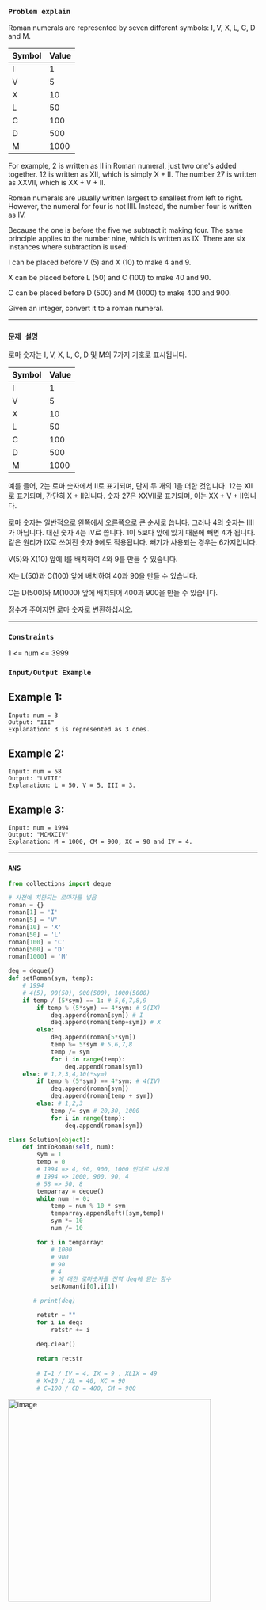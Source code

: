 ### `Problem explain`

Roman numerals are represented by seven different symbols: I, V, X, L, C, D and M.

|Symbol|Value|
|---|---|
|I|1|
|V|5|
|X|10|
|L|50|
|C|100|
|D|500|
|M|1000|

For example, 2 is written as II in Roman numeral, just two one's added together. 12 is written as XII, which is simply X + II. The number 27 is written as XXVII, which is XX + V + II.

Roman numerals are usually written largest to smallest from left to right. However, the numeral for four is not IIII. Instead, the number four is written as IV. 

Because the one is before the five we subtract it making four. The same principle applies to the number nine, which is written as IX. There are six instances where subtraction is used:

I can be placed before V (5) and X (10) to make 4 and 9. 

X can be placed before L (50) and C (100) to make 40 and 90. 

C can be placed before D (500) and M (1000) to make 400 and 900.

Given an integer, convert it to a roman numeral.

----

### `문제 설명`

로마 숫자는 I, V, X, L, C, D 및 M의 7가지 기호로 표시됩니다.

|Symbol|Value|
|---|---|
|I|1|
|V|5|
|X|10|
|L|50|
|C|100|
|D|500|
|M|1000|

예를 들어, 2는 로마 숫자에서 II로 표기되며, 단지 두 개의 1을 더한 것입니다. 12는 XII로 표기되며, 간단히 X + II입니다. 숫자 27은 XXVII로 표기되며, 이는 XX + V + II입니다.

로마 숫자는 일반적으로 왼쪽에서 오른쪽으로 큰 순서로 씁니다. 그러나 4의 숫자는 IIII가 아닙니다. 대신 숫자 4는 IV로 씁니다. 1이 5보다 앞에 있기 때문에 빼면 4가 됩니다. 같은 원리가 IX로 쓰여진 숫자 9에도 적용됩니다. 빼기가 사용되는 경우는 6가지입니다.

V(5)와 X(10) 앞에 I를 배치하여 4와 9를 만들 수 있습니다.

X는 L(50)과 C(100) 앞에 배치하여 40과 90을 만들 수 있습니다.

C는 D(500)와 M(1000) 앞에 배치되어 400과 900을 만들 수 있습니다.

정수가 주어지면 로마 숫자로 변환하십시오.

----

### `Constraints`

1 <= num <= 3999

### `Input/Output Example`

## Example 1:

```
Input: num = 3
Output: "III"
Explanation: 3 is represented as 3 ones.
```
## Example 2:

```
Input: num = 58
Output: "LVIII"
Explanation: L = 50, V = 5, III = 3.

```
## Example 3:

```
Input: num = 1994
Output: "MCMXCIV"
Explanation: M = 1000, CM = 900, XC = 90 and IV = 4.
```
----

### `ANS`

```python
from collections import deque

# 사전에 치환되는 로마자를 넣음
roman = {}
roman[1] = 'I'
roman[5] = 'V'
roman[10] = 'X'
roman[50] = 'L'
roman[100] = 'C'
roman[500] = 'D'
roman[1000] = 'M'

deq = deque()
def setRoman(sym, temp):
    # 1994
    # 4(5), 90(50), 900(500), 1000(5000)
    if temp / (5*sym) == 1: # 5,6,7,8,9
        if temp % (5*sym) == 4*sym: # 9(IX)
            deq.append(roman[sym]) # I
            deq.append(roman[temp+sym]) # X
        else:
            deq.append(roman[5*sym])
            temp %= 5*sym # 5,6,7,8
            temp /= sym 
            for i in range(temp):
                deq.append(roman[sym])
    else: # 1,2,3,4,10(*sym)
        if temp % (5*sym) == 4*sym: # 4(IV)
            deq.append(roman[sym])
            deq.append(roman[temp + sym])
        else: # 1,2,3
            temp /= sym # 20,30, 1000
            for i in range(temp):
                deq.append(roman[sym])

class Solution(object):
    def intToRoman(self, num):
        sym = 1
        temp = 0
        # 1994 => 4, 90, 900, 1000 반대로 나오게
        # 1994 => 1000, 900, 90, 4
        # 58 => 50, 8
        temparray = deque()
        while num != 0:
            temp = num % 10 * sym
            temparray.appendleft([sym,temp])
            sym *= 10
            num /= 10

        for i in temparray:
            # 1000
            # 900
            # 90
            # 4 
            # 에 대한 로마숫자를 전역 deq에 담는 함수
            setRoman(i[0],i[1])

       # print(deq)

        retstr = ""
        for i in deq:
            retstr += i

        deq.clear()
        
        return retstr
        
        # I=1 / IV = 4, IX = 9 , XLIX = 49
        # X=10 / XL = 40, XC = 90
        # C=100 / CD = 400, CM = 900
```

<img width="409" alt="image" src="https://user-images.githubusercontent.com/84978165/226494074-30847943-88a8-4bee-863f-ed1c986e2194.png">



